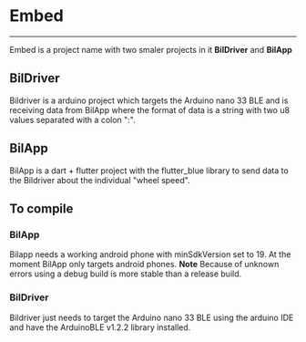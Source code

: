 # Embed
---
Embed is a project name with two smaler projects in it **BilDriver** and **BilApp**

## BilDriver
Bildriver is a arduino project which targets the Arduino nano 33 BLE and is receiving data from BilApp where the format of data is a string with two u8 values separated with a colon ":".


## BilApp
BilApp is a dart + flutter project with the flutter_blue library to send data to the Bildriver about the individual "wheel speed".



## To compile

### BilApp
Bilapp needs a working android phone with minSdkVersion set to 19.
At the moment BilApp only targets android phones.
**Note**
Because of unknown errors using a debug build is more stable than a release build.


### BilDriver
Bildriver just needs to target the Arduino nano 33 BLE using the arduino IDE and have the ArduinoBLE v1.2.2 library installed.
